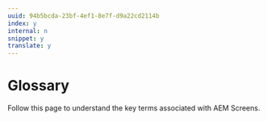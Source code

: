 ```yaml
---
uuid: 94b5bcda-23bf-4ef1-8e7f-d9a22cd2114b
index: y
internal: n
snippet: y
translate: y
---
```


# Glossary

Follow this page to understand the key terms associated with AEM Screens.

